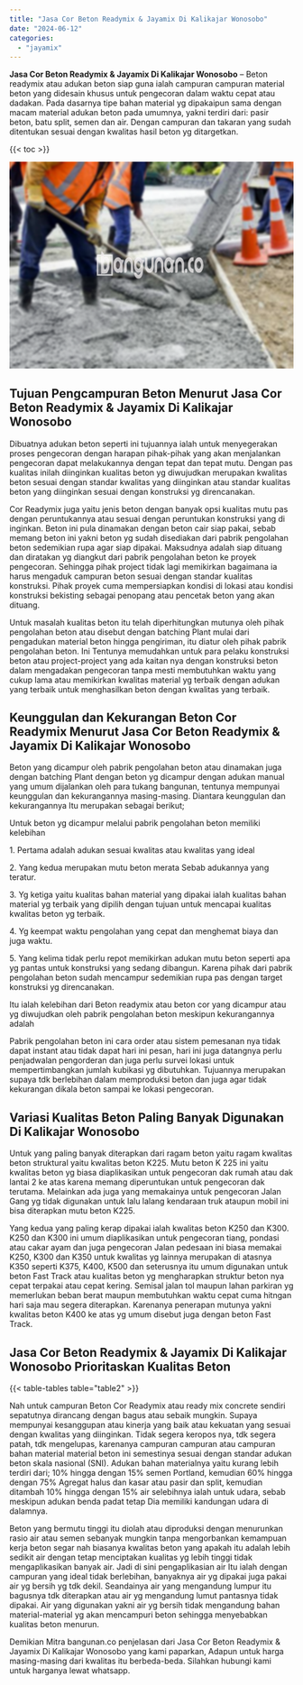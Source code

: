 ```yaml
---
title: "Jasa Cor Beton Readymix & Jayamix Di Kalikajar Wonosobo"
date: "2024-06-12"
categories: 
  - "jayamix"
---
```


**Jasa Cor Beton Readymix & Jayamix Di Kalikajar Wonosobo** – Beton readymix atau adukan beton siap guna ialah campuran campuran material beton yang didesain khusus untuk pengecoran dalam waktu cepat atau dadakan. Pada dasarnya tipe bahan material yg dipakaipun sama dengan macam material adukan beton pada umumnya, yakni terdiri dari: pasir beton, batu split, semen dan air. Dengan campuran dan takaran yang sudah ditentukan sesuai dengan kwalitas hasil beton yg ditargetkan.

{{< toc >}}

![Jasa Cor Beton Readymix & Jayamix Di Kalikajar Wonosobo](/images/jasa-cor-readymix-48.png)

## Tujuan Pengcampuran Beton Menurut Jasa Cor Beton Readymix & Jayamix Di Kalikajar Wonosobo

Dibuatnya adukan beton seperti ini tujuannya ialah untuk menyegerakan proses pengecoran dengan harapan pihak-pihak yang akan menjalankan pengecoran dapat melakukannya dengan tepat dan tepat mutu. Dengan pas kualitas inilah diinginkan kualitas beton yg diwujudkan merupakan kwalitas beton sesuai dengan standar kwalitas yang diinginkan atau standar kualitas beton yang diinginkan sesuai dengan konstruksi yg direncanakan.

Cor Readymix juga yaitu jenis beton dengan banyak opsi kualitas mutu pas dengan peruntukannya atau sesuai dengan peruntukan konstruksi yang di inginkan. Beton ini pula dinamakan dengan beton cair siap pakai, sebab memang beton ini yakni beton yg sudah disediakan dari pabrik pengolahan beton sedemikian rupa agar siap dipakai. Maksudnya adalah siap dituang dan diratakan yg diangkut dari pabrik pengolahan beton ke proyek pengecoran. Sehingga pihak project tidak lagi memikirkan bagaimana ia harus mengaduk campuran beton sesuai dengan standar kualitas konstruksi. Pihak proyek cuma mempersiapkan kondisi di lokasi atau kondisi konstruksi bekisting sebagai penopang atau pencetak beton yang akan dituang.

Untuk masalah kualitas beton itu telah diperhitungkan mutunya oleh pihak pengolahan beton atau disebut dengan batching Plant mulai dari pengadukan material beton hingga pengiriman, itu diatur oleh pihak pabrik pengolahan beton. Ini Tentunya memudahkan untuk para pelaku konstruksi beton atau project-project yang ada kaitan nya dengan konstruksi beton dalam mengadakan pengecoran tanpa mesti membutuhkan waktu yang cukup lama atau memikirkan kwalitas material yg terbaik dengan adukan yang terbaik untuk menghasilkan beton dengan kwalitas yang terbaik.

## Keunggulan dan Kekurangan Beton Cor Readymix Menurut Jasa Cor Beton Readymix & Jayamix Di Kalikajar Wonosobo

Beton yang dicampur oleh pabrik pengolahan beton atau dinamakan juga dengan batching Plant dengan beton yg dicampur dengan adukan manual yang umum dijalankan oleh para tukang bangunan, tentunya mempunyai keunggulan dan kekurangannya masing-masing. Diantara keunggulan dan kekurangannya Itu merupakan sebagai berikut;

Untuk beton yg dicampur melalui pabrik pengolahan beton memiliki kelebihan

1\. Pertama adalah adukan sesuai kwalitas atau kwalitas yang ideal

2\. Yang kedua merupakan mutu beton merata Sebab adukannya yang teratur.

3\. Yg ketiga yaitu kualitas bahan material yang dipakai ialah kualitas bahan material yg terbaik yang dipilih dengan tujuan untuk mencapai kualitas kwalitas beton yg terbaik.

4\. Yg keempat waktu pengolahan yang cepat dan menghemat biaya dan juga waktu.

5\. Yang kelima tidak perlu repot memikirkan adukan mutu beton seperti apa yg pantas untuk konstruksi yang sedang dibangun. Karena pihak dari pabrik pengolahan beton sudah mencampur sedemikian rupa pas dengan target konstruksi yg direncanakan.

Itu ialah kelebihan dari Beton readymix atau beton cor yang dicampur atau yg diwujudkan oleh pabrik pengolahan beton meskipun kekurangannya adalah

Pabrik pengolahan beton ini cara order atau sistem pemesanan nya tidak dapat instant atau tidak dapat hari ini pesan, hari ini juga datangnya perlu penjadwalan pengorderan dan juga perlu survei lokasi untuk mempertimbangkan jumlah kubikasi yg dibutuhkan. Tujuannya merupakan supaya tdk berlebihan dalam memproduksi beton dan juga agar tidak kekurangan dikala beton sampai ke lokasi pengecoran.

## Variasi Kualitas Beton Paling Banyak Digunakan Di Kalikajar Wonosobo

Untuk yang paling banyak diterapkan dari ragam beton yaitu ragam kwalitas beton struktural yaitu kwalitas beton K225. Mutu beton K 225 ini yaitu kwalitas beton yg biasa diaplikasikan untuk pengecoran dak rumah atau dak lantai 2 ke atas karena memang diperuntukan untuk pengecoran dak terutama. Melainkan ada juga yang memakainya untuk pengecoran Jalan Gang yg tidak digunakan untuk lalu lalang kendaraan truk ataupun mobil ini bisa diterapkan mutu beton K225.

Yang kedua yang paling kerap dipakai ialah kwalitas beton K250 dan K300. K250 dan K300 ini umum diaplikasikan untuk pengecoran tiang, pondasi atau cakar ayam dan juga pengecoran Jalan pedesaan ini biasa memakai K250, K300 dan K350 untuk kwalitas yg lainnya merupakan di atasnya K350 seperti K375, K400, K500 dan seterusnya itu umum digunakan untuk beton Fast Track atau kualitas beton yg mengharapkan struktur beton nya cepat terpakai atau cepat kering. Semisal jalan tol maupun lahan parkiran yg memerlukan beban berat maupun membutuhkan waktu cepat cuma hitngan hari saja mau segera diterapkan. Karenanya penerapan mutunya yakni kwalitas beton K400 ke atas yg umum disebut juga dengan beton Fast Track.

## Jasa Cor Beton Readymix & Jayamix Di Kalikajar Wonosobo Prioritaskan Kualitas Beton

{{< table-tables table="table2" >}}

Nah untuk campuran Beton Cor Readymix atau ready mix concrete sendiri sepatutnya dirancang dengan bagus atau sebaik mungkin. Supaya mempunyai kesanggupan atau kinerja yang baik atau kekuatan yang sesuai dengan kwalitas yang diinginkan. Tidak segera keropos nya, tdk segera patah, tdk mengelupas, karenanya campuran campuran atau campuran bahan material material beton ini semestinya sesuai dengan standar adukan beton skala nasional (SNI). Adukan bahan materialnya yaitu kurang lebih terdiri dari; 10% hingga dengan 15% semen Portland, kemudian 60% hingga dengan 75% Agregat halus dan kasar atau pasir dan split, kemudian ditambah 10% hingga dengan 15% air selebihnya ialah untuk udara, sebab meskipun adukan benda padat tetap Dia memiliki kandungan udara di dalamnya.

Beton yang bermutu tinggi itu diolah atau diproduksi dengan menurunkan rasio air atau semen sebanyak mungkin tanpa mengorbankan kemampuan kerja beton segar nah biasanya kwalitas beton yang apakah itu adalah lebih sedikit air dengan tetap menciptakan kualitas yg lebih tinggi tidak mengaplikasikan banyak air. Jadi di sini pengaplikasian air Itu ialah dengan campuran yang ideal tidak berlebihan, banyaknya air yg dipakai juga pakai air yg bersih yg tdk dekil. Seandainya air yang mengandung lumpur itu bagusnya tdk diterapkan atau air yg mengandung lumut pantasnya tidak dipakai. Air yang digunakan yakni air yg bersih tidak mengandung bahan material-material yg akan mencampuri beton sehingga menyebabkan kualitas beton menurun.

Demikian Mitra bangunan.co penjelasan dari Jasa Cor Beton Readymix & Jayamix Di Kalikajar Wonosobo yang kami paparkan, Adapun untuk harga masing-masing dari kwalitas itu berbeda-beda. Silahkan hubungi kami untuk harganya lewat whatsapp.
